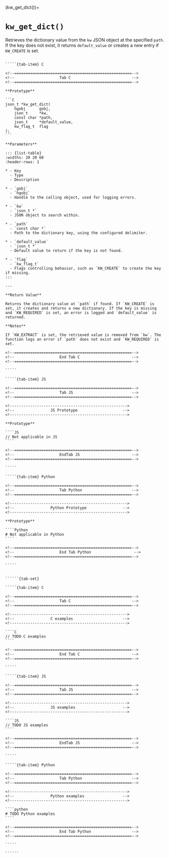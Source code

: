 <!-- ============================================================== -->
(kw_get_dict())=
# `kw_get_dict()`
<!-- ============================================================== -->

Retrieves the dictionary value from the `kw` JSON object at the specified `path`. If the key does not exist, it returns `default_value` or creates a new entry if `KW_CREATE` is set.

<!------------------------------------------------------------>
<!--                    Prototypes                          -->
<!------------------------------------------------------------>

``````{tab-set}

`````{tab-item} C

<!--====================================================-->
<!--                    Tab C                           -->
<!--====================================================-->

**Prototype**

```C
json_t *kw_get_dict(
    hgobj      gobj,
    json_t     *kw,
    const char *path,
    json_t     *default_value,
    kw_flag_t  flag
);
```

**Parameters**

::: {list-table}
:widths: 20 20 60
:header-rows: 1

* - Key
  - Type
  - Description

* - `gobj`
  - `hgobj`
  - Handle to the calling object, used for logging errors.

* - `kw`
  - `json_t *`
  - JSON object to search within.

* - `path`
  - `const char *`
  - Path to the dictionary key, using the configured delimiter.

* - `default_value`
  - `json_t *`
  - Default value to return if the key is not found.

* - `flag`
  - `kw_flag_t`
  - Flags controlling behavior, such as `KW_CREATE` to create the key if missing.
:::

---

**Return Value**

Returns the dictionary value at `path` if found. If `KW_CREATE` is set, it creates and returns a new dictionary. If the key is missing and `KW_REQUIRED` is set, an error is logged and `default_value` is returned.

**Notes**

If `KW_EXTRACT` is set, the retrieved value is removed from `kw`. The function logs an error if `path` does not exist and `KW_REQUIRED` is set.

<!--====================================================-->
<!--                    End Tab C                       -->
<!--====================================================-->

`````

`````{tab-item} JS

<!--====================================================-->
<!--                    Tab JS                          -->
<!--====================================================-->

<!---------------------------------------------------->
<!--                JS Prototype                    -->
<!---------------------------------------------------->

**Prototype**

````JS
// Not applicable in JS
````

<!--====================================================-->
<!--                    EndTab JS                       -->
<!--====================================================-->

`````

`````{tab-item} Python

<!--====================================================-->
<!--                    Tab Python                      -->
<!--====================================================-->

<!---------------------------------------------------->
<!--                Python Prototype                -->
<!---------------------------------------------------->

**Prototype**

````Python
# Not applicable in Python
````

<!--====================================================-->
<!--                    End Tab Python                   -->
<!--====================================================-->

`````

``````

<!------------------------------------------------------------>
<!--                    Examples                            -->
<!------------------------------------------------------------>

```````{dropdown} Examples

``````{tab-set}

`````{tab-item} C

<!--====================================================-->
<!--                    Tab C                           -->
<!--====================================================-->

<!---------------------------------------------------->
<!--                C examples                      -->
<!---------------------------------------------------->

````C
// TODO C examples
````

<!--====================================================-->
<!--                    End Tab C                       -->
<!--====================================================-->

`````

`````{tab-item} JS

<!--====================================================-->
<!--                    Tab JS                          -->
<!--====================================================-->

<!---------------------------------------------------->
<!--                JS examples                     -->
<!---------------------------------------------------->

````JS
// TODO JS examples
````

<!--====================================================-->
<!--                    EndTab JS                       -->
<!--====================================================-->

`````

`````{tab-item} Python

<!--====================================================-->
<!--                    Tab Python                      -->
<!--====================================================-->

<!---------------------------------------------------->
<!--                Python examples                 -->
<!---------------------------------------------------->

````python
# TODO Python examples
````

<!--====================================================-->
<!--                    End Tab Python                  -->
<!--====================================================-->

`````

``````

```````
